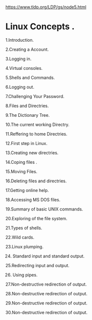 https://www.tldp.org/LDP/gs/node5.html

# Linux Concepts .

1.Introduction.

2.Creating  a Account.

3.Logging in.

4.Virtual consoles.

5.Shells and Commands.

6.Logging out.

7.Challenging Your Password.

8.Files and Directries.

9.The Dictionary Tree.

10.The current working Directry.

11.Reffering to home Directries.

12.First step in Linux.

13.Creating new  directries.

14.Coping files .

15.Moving Files.

16.Deleting files and directries.

17.Getting online help.

18.Accessing MS DOS files.

19.Summary of basic UNIX commands.

20.Exploring of the file system.

21.Types of shells.

22.Wild cards.

23.Linux plumping.

24. Standard input and standard output.

25.Redirecting input and output.

26. Using pipes.

27.Non-destructive redirection of output.

28.Non-destructive redirection of output.

29.Non-destructive redirection of output.

30.Non-destructive redirection of output.
